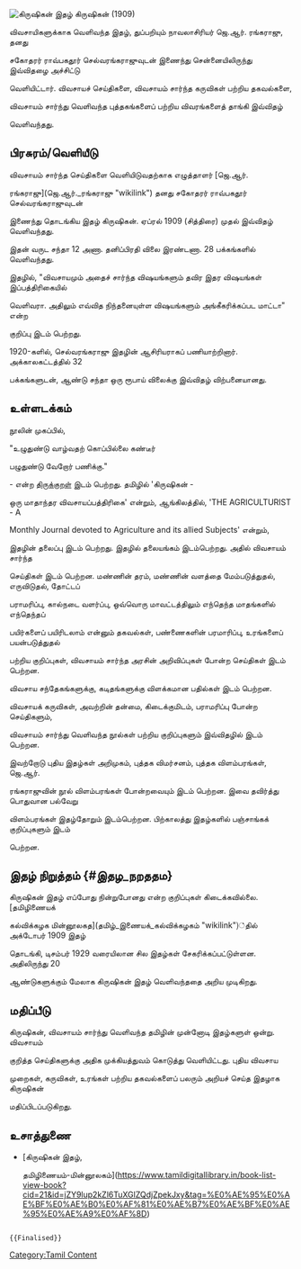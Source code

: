 ![கிருஷிகன் இதழ்](Kirushigan.jpg "கிருஷிகன் இதழ்") கிருஷிகன் (1909)
விவசாயிகளுக்காக வெளிவந்த இதழ், துப்பறியும் நாவலாசிரியர் ஜெ.ஆர். ரங்கராஜு, தனது
சகோதரர் ராவ்பகதூர் செல்வரங்கராஜுவுடன் இணைந்து சென்னையிலிருந்து இவ்விதழை அச்சிட்டு
வெளியிட்டார். விவசாயச் செய்திகளை, விவசாயம் சார்ந்த கருவிகள் பற்றிய தகவல்களை,
விவசாயம் சார்ந்து வெளிவந்த புத்தகங்களைப் பற்றிய விவரங்களைத் தாங்கி இவ்விதழ்
வெளிவந்தது.

## பிரசுரம்/வெளியீடு

விவசாயம் சார்ந்த செய்திகளை வெளியிடுவதற்காக எழுத்தாளர் [ஜெ.ஆர்.
ரங்கராஜு](ஜெ.ஆர்._ரங்கராஜு "wikilink") தனது சகோதரர் ராவ்பகதூர் செல்வரங்கராஜுவுடன்
இணைந்து தொடங்கிய இதழ் கிருஷிகன். ஏப்ரல் 1909 (சித்திரை) முதல் இவ்விதழ் வெளிவந்தது.
இதன் வருட சந்தா 12 அணா. தனிப்பிரதி விலை இரண்டணா. 28 பக்கங்களில் வெளிவந்தது.
இதழில், "விவசாயமும் அதைச் சார்ந்த விஷயங்களும் தவிர இதர விஷயங்கள் இப்பத்திரிகையில்
வெளிவரா. அதிலும் எவ்வித நிந்தனையுள்ள விஷயங்களும் அங்கீகரிக்கப்பட மாட்டா" என்ற
குறிப்பு இடம் பெற்றது.

1920-களில், செல்வரங்கராஜு இதழின் ஆசிரியராகப் பணியாற்றினார். அக்காலகட்டத்தில் 32
பக்கங்களுடன், ஆண்டு சந்தா ஒரு ரூபாய் விலைக்கு இவ்விதழ் விற்பனையானது.

## உள்ளடக்கம்

நூலின் முகப்பில்,

"உழுதுண்டு வாழ்வதற் கொப்பில்லை கண்டீர்

பழுதுண்டு வேறோர் பணிக்கு."

\- என்ற [திருக்குறள்](திருக்குறள் "wikilink") இடம் பெற்றது. தமிழில் \'கிருஷிகன் -
ஒரு மாதாந்தர விவசாயப்பத்திரிகை\' என்றும், ஆங்கிலத்தில், \'THE AGRICULTURIST - A
Monthly Journal devoted to Agriculture and its allied Subjects\' என்றும்,
இதழின் தலைப்பு இடம் பெற்றது. இதழில் தலையங்கம் இடம்பெற்றது. அதில் விவசாயம் சார்ந்த
செய்திகள் இடம் பெற்றன. மண்ணின் தரம், மண்ணின் வளத்தை மேம்படுத்துதல், எருவிடுதல், தோட்டப்
பராமரிப்பு, கால்நடை வளர்ப்பு, ஒவ்வொரு மாவட்டத்திலும் எந்தெந்த மாதங்களில் எந்தெந்தப்
பயிர்களைப் பயிரிடலாம் என்னும் தகவல்கள், பண்ணைகளின் பரமாரிப்பு, உரங்களைப் பயன்படுத்துதல்
பற்றிய குறிப்புகள், விவசாயம் சார்ந்த அரசின் அறிவிப்புகள் போன்ற செய்திகள் இடம் பெற்றன.
விவசாய சந்தேகங்களுக்கு, கடிதங்களுக்கு விளக்கமான பதில்கள் இடம் பெற்றன.

விவசாயக் கருவிகள், அவற்றின் தன்மை, கிடைக்குமிடம், பராமரிப்பு போன்ற செய்திகளும்,
விவசாயம் சார்ந்து வெளிவந்த நூல்கள் பற்றிய குறிப்புகளும் இவ்விதழில் இடம் பெற்றன.
இவற்றோடு புதிய இதழ்கள் அறிமுகம், புத்தக விமர்சனம், புத்தக விளம்பரங்கள், ஜெ.ஆர்.
ரங்கராஜுவின் நூல் விளம்பரங்கள் போன்றவையும் இடம் பெற்றன. இவை தவிர்த்து பொதுவான பல்வேறு
விளம்பரங்கள் இதழ்தோறும் இடம்பெற்றன. பிற்காலத்து இதழ்களில் பஞ்சாங்கக் குறிப்புகளும் இடம்
பெற்றன.

## இதழ் நிறுத்தம் {#இதழ_நறததம}

கிருஷிகன் இதழ் எப்போது நின்றுபோனது என்ற குறிப்புகள் கிடைக்கவில்லை. [தமிழிணையக்
கல்விக்கழக மின்னூலகத](தமிழ்_இணையக்_கல்விக்கழகம் "wikilink")்தில் அக்டோபர் 1909 இதழ்
தொடங்கி, டிசம்பர் 1929 வரையிலான சில இதழ்கள் சேகரிக்கப்பட்டுள்ளன. அதிலிருந்து 20
ஆண்டுகளுக்கும் மேலாக கிருஷிகன் இதழ் வெளிவந்ததை அறிய முடிகிறது.

## மதிப்பீடு

கிருஷிகன், விவசாயம் சார்ந்து வெளிவந்த தமிழின் முன்னோடி இதழ்களுள் ஒன்று. விவசாயம்
குறித்த செய்திகளுக்கு அதிக முக்கியத்துவம் கொடுத்து வெளியிட்டது. புதிய விவசாய
முறைகள், கருவிகள், உரங்கள் பற்றிய தகவல்களைப் பலரும் அறியச் செய்த இதழாக கிருஷிகன்
மதிப்பிடப்படுகிறது.

## உசாத்துணை

-   [கிருஷிகன் இதழ்,
    தமிழிணையம்-மின்னூலகம்](https://www.tamildigitallibrary.in/book-list-view-book?cid=21&id=jZY9lup2kZl6TuXGlZQdjZpekJxy&tag=%E0%AE%95%E0%AE%BF%E0%AE%B0%E0%AF%81%E0%AE%B7%E0%AE%BF%E0%AE%95%E0%AE%A9%E0%AF%8D)

```{=mediawiki}
{{Finalised}}
```
[Category:Tamil Content](Category:Tamil_Content "wikilink")

